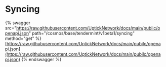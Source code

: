 # Syncing

{% swagger src="https://raw.githubusercontent.com/UptickNetwork/docs/main/pubilc/openapi.json" path="/cosmos/base/tendermint/v1beta1/syncing" method="get" %}
[https://raw.githubusercontent.com/UptickNetwork/docs/main/pubilc/openapi.json](https://raw.githubusercontent.com/UptickNetwork/docs/main/pubilc/openapi.json)
{% endswagger %}
